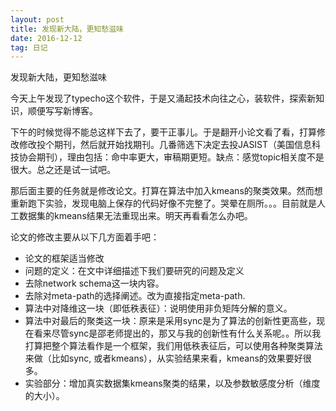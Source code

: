 ```yaml
---
layout: post
title: 发现新大陆，更知愁滋味
date: 2016-12-12 
tag: 日记
---
```


发现新大陆，更知愁滋味


<!--more-->

今天上午发现了typecho这个软件，于是又涌起技术向往之心，装软件，探索新知识，顺便写写新博客。

下午的时候觉得不能总这样下去了，要干正事儿。于是翻开小论文看了看，打算修改修改投个期刊，然后就开始找期刊。几番筛选下决定去投JASIST（美国信息科技协会期刊），理由包括：命中率更大，审稿期更短。缺点：感觉topic相关度不是很大。总之还是试一试吧。

那后面主要的任务就是修改论文。打算在算法中加入kmeans的聚类效果。然而想重新跑下实验，发现电脑上保存的代码好像不完整了。哭晕在厕所。。。目前就是人工数据集的kmeans结果无法重现出来。明天再看看怎么办吧。

论文的修改主要从以下几方面着手吧：
- 论文的框架适当修改
- 问题的定义：在文中详细描述下我们要研究的问题及定义
- 去除network schema这一块内容。
- 去除对meta-path的选择阐述。改为直接指定meta-path.
- 算法中对降维这一块（即低秩表征）：说明使用非负矩阵分解的意义。
- 算法中对最后的聚类这一块：原来是采用sync是为了算法的创新性更高些，现在看来尽管sync是邵老师提出的，那又与我的创新性有什么关系呢。。所以我打算把整个算法看作是一个框架，我们用低秩表征后，可以使用各种聚类算法来做（比如sync, 或者kmeans），从实验结果来看，kmeans的效果要好很多。
- 实验部分：增加真实数据集kmeans聚类的结果，以及参数敏感度分析（维度的大小）。

